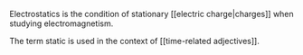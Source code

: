 Electrostatics is the condition of stationary [[electric charge|charges]] when studying electromagnetism.

The term static is used in the context of [[time-related adjectives]].